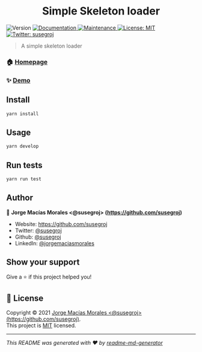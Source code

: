 <h1 align="center">Simple Skeleton loader</h1>
<p>
  <img alt="Version" src="https://img.shields.io/badge/version-1.0.0-blue.svg?cacheSeconds=2592000" />
  <a href="https://github.com/susegroj/skeleton#readme" target="_blank">
    <img alt="Documentation" src="https://img.shields.io/badge/documentation-yes-brightgreen.svg" />
  </a>
  <a href="https://github.com/susegroj/skeleton/graphs/commit-activity" target="_blank">
    <img alt="Maintenance" src="https://img.shields.io/badge/Maintained%3F-yes-green.svg" />
  </a>
  <a href=" " target="_blank">
    <img alt="License: MIT" src="https://img.shields.io/github/license/susegroj/Skeleton loader" />
  </a>
  <a href="https://twitter.com/susegroj" target="_blank">
    <img alt="Twitter: susegroj" src="https://img.shields.io/twitter/follow/susegroj.svg?style=social" />
  </a>
</p>

> A simple skeleton loader

### 🏠 [Homepage](https://github.com/susegroj/skeleton#readme)

### ✨ [Demo](https://skeleton-red.netlify.app/)

## Install

```sh
yarn install
```

## Usage

```sh
yarn develop
```

## Run tests

```sh
yarn run test
```

## Author

👤 **Jorge Macías Morales <@susegroj> (https://github.com/susegroj)**

* Website: https://github.com/susegroj
* Twitter: [@susegroj](https://twitter.com/susegroj)
* Github: [@susegroj](https://github.com/susegroj)
* LinkedIn: [@jorgemaciasmorales](https://linkedin.com/in/jorgemaciasmorales)

## Show your support

Give a ⭐️ if this project helped you!

## 📝 License

Copyright © 2021 [Jorge Macías Morales <@susegroj> (https://github.com/susegroj)](https://github.com/susegroj).<br />
This project is [MIT]( ) licensed.

***
_This README was generated with ❤️ by [readme-md-generator](https://github.com/kefranabg/readme-md-generator)_